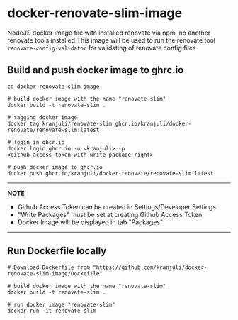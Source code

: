 # docker-renovate-slim-image
NodeJS docker image file with installed renovate via npm, no another renovate tools installed
This image will be used to run the renovate tool `renovate-config-validator` for validating
of renovate config files

## Build and push docker image to ghrc.io


````
cd docker-renovate-slim-image

# build docker image with the name "renovate-slim"
docker build -t renovate-slim .

# tagging docker image
docker tag kranjuli/renovate-slim ghcr.io/kranjuli/docker-renovate/renovate-slim:latest

# login in ghcr.io
docker login ghcr.io -u <kranjuli> -p <github_access_token_with_write_package_right>

# push docker image to ghcr.io
docker push ghcr.io/kranjuli/docker-renovate/renovate-slim:latest
````

---
**NOTE**

* Github Access Token can be created in Settings/Developer Settings
* "Write Packages" must be set at creating Github Access Token
* Docker Image will be displayed in tab "Packages"
---

## Run Dockerfile locally

````
# Download Dockerfile from "https://github.com/kranjuli/docker-renovate-slim-image/Dockefile"

# build docker image with the name "renovate-slim"
docker build -t renovate-slim .

# run docker image "renovate-slim"
docker run -it renovate-slim
````
